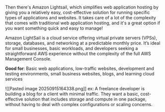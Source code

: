 Then there's Amazon Lightsail, which simplifies web application hosting by giving you a relatively easy, cost-effective solution for running specific types of applications and websites. It takes care of a lot of the complexity that comes with traditional web application hosting, and it's a great option if you want something quick and easy to manage!

Amazon LightSail is a cloud service offering virtual private servers (VPSs), storage, databases, and networking at a predictable monthly price. It’s ideal for small businesses, basic workloads, and developers seeking a straightforward AWS experience without the complexity of the full AWS Management Console.

**Good for**: Basic web applications, low-traffic websites, development and testing environments, small business websites, blogs, and learning cloud services

![[Pasted image 20250915164338.png]]
ex:
A freelance developer is building a blog for a client with minimal traffic. They want a basic, cost-effective solution that includes storage and compute in one package, without having to deal with complex configurations or scaling concerns.